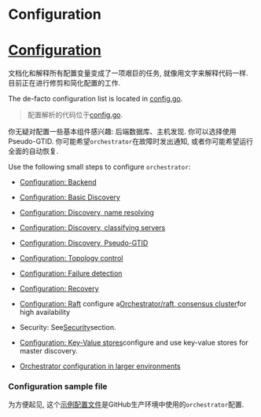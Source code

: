 # Configuration
# [Configuration](https://github.com/openark/orchestrator/blob/master/docs/configuration.md)
文档化和解释所有配置变量变成了一项艰巨的任务, 就像用文字来解释代码一样. 目前正在进行修剪和简化配置的工作.

The de-facto configuration list is located in [config.go](https://github.com/openark/orchestrator/blob/master/go/config/config.go).

> 配置解析的代码位于[config.go](https://github.com/openark/orchestrator/blob/master/go/config/config.go).

你无疑对配置一些基本组件感兴趣: 后端数据库、主机发现. 你可以选择使用Pseudo-GTID. 你可能希望`orchestrator`在故障时发出通知, 或者你可能希望运行全面的自动恢复.

Use the following small steps to configure `orchestrator`:

* [Configuration: Backend](https://github.com/Fanduzi/orchestrator-zh-doc/blob/master/Setup/配置/Configuration%20%20Backend.md)
* [Configuration: Basic Discovery](https://github.com/Fanduzi/orchestrator-zh-doc/blob/master/Setup/%E9%85%8D%E7%BD%AE/Configuration%20%20Basic%20Discovery.md)
* [Configuration: Discovery, name resolving](https://github.com/Fanduzi/orchestrator-zh-doc/blob/master/Setup/%E9%85%8D%E7%BD%AE/Configuration%20%20Discovery%2C%20name%20resolving.md)
* [Configuration: Discovery, classifying servers](https://github.com/Fanduzi/orchestrator-zh-doc/blob/master/Setup/配置/Configuration%20%20Discovery%2C%20classifying%20servers.md)
* [Configuration: Discovery, Pseudo-GTID](https://github.com/Fanduzi/orchestrator-zh-doc/blob/master/Setup/配置/Configuration%20%20Discovery%2C%20Pseudo-GTID.md)
* [Configuration: Topology control](https://github.com/Fanduzi/orchestrator-zh-doc/blob/master/Setup/配置/Configuration%20%20Topology%20control.md)
* [Configuration: Failure detection](https://github.com/Fanduzi/orchestrator-zh-doc/blob/master/Setup/配置/Configuration%20%20Failure%20detection.md)  
* [Configuration: Recovery](https://github.com/Fanduzi/orchestrator-zh-doc/blob/master/Setup/配置/Configuration%20%20Recovery.md)
* [Configuration: Raft](https://github.com/Fanduzi/orchestrator-zh-doc/blob/master/Setup/%E9%85%8D%E7%BD%AE/Configuration%20%20Raft.md) configure a[Orchestrator/raft, consensus cluster](https://github.com/Fanduzi/orchestrator-zh-doc/blob/master/Setup/%E9%83%A8%E7%BD%B2/Orchestrator%20raft%2C%20consensus%20cluster.md)for high availability

*  Security: See[Security](https://github.com/Fanduzi/orchestrator-zh-doc/blob/master/Various/Security.md)section.
* [Configuration: Key-Value stores](https://github.com/Fanduzi/orchestrator-zh-doc/blob/master/Setup/配置/Configuration%20%20Key-Value%20stores.md)configure and use key-value stores for master discovery.
* [Orchestrator configuration in larger environments](https://github.com/Fanduzi/orchestrator-zh-doc/blob/master/Setup/%E9%85%8D%E7%BD%AE/Orchestrator%20configuration%20in%20larger%20environments.md)

### Configuration sample file
为方便起见, 这个[示例配置文件](https://github.com/Fanduzi/orchestrator-zh-doc/blob/master/Setup/%E9%85%8D%E7%BD%AE/%E7%A4%BA%E4%BE%8B%E9%85%8D%E7%BD%AE%E6%96%87%E4%BB%B6.md)是GitHub生产环境中使用的`orchestrator`配置.
